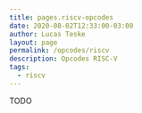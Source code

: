 ```yaml
---
title: pages.riscv-opcodes
date: 2020-08-02T12:33:00-03:00
author: Lucas Teske
layout: page
permalink: /opcodes/riscv
description: Opcodes RISC-V
tags:
  - riscv
---
```


TODO